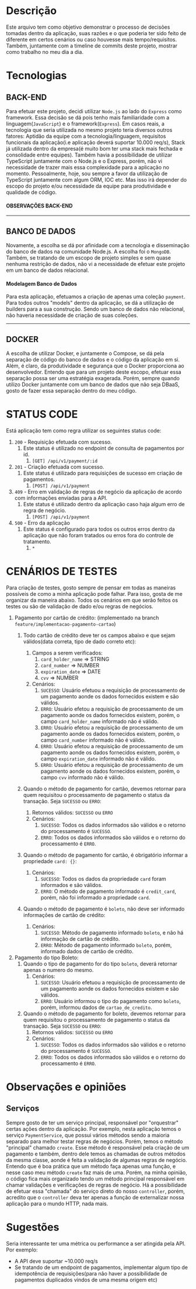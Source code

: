 # Descrição
Este arquivo tem como objetivo demonstrar o processo de decisões tomadas dentro da aplicação, suas razões e o que poderia ter sido feito de diferente em certos cenários ou caso houvesse mais tempo/requisitos. Também, juntamente com a timeline de commits deste projeto, mostrar como trabalho no meu dia a dia. 

# Tecnologias 
## BACK-END
Para efetuar este projeto, decidi utilizar `Node.js` ao lado do `Express` como framework. Essa decisão se dá pois tenho mais familiaridade com a linguagem(`JavaScript`) e o framework(`Express`). Em casos reais, a tecnologia que seria utilizada no mesmo projeto teria diversos outros fatores: Aptidão da equipe com a tecnologia/linguagem, requisitos funcionais da aplicação(i.e aplicação deverá suportar 10.000 req/s), Stack já utilizada dentro da empresa(é muito bom ter uma stack mais fechada e consolidade entre equipes). Também havia a possibilidade de utilizar TypeScript juntamente com o Node.js e o Express, porém, não vi necessidade de trazer mais essa complexidade para a aplicação no momento. Pessoalmente, hoje, sou sempre a favor da utilização de TypeScript juntamente com algum ORM, IOC etc. Mas isso irá depender do escopo do projeto e/ou necessidade da equipe para produtividade e qualidade de código.

#### OBSERVAÇÕES BACK-END

----

## BANCO DE DADOS
Novamente, a escolha se dá por afinidade com a tecnologia e disseminação do banco de dados na comunidade Node.js. A escolha foi o `MongoDB`. Também, se tratando de um escopo de projeto simples e sem quase nenhuma restrição de dados, não vi a necessidade de efetuar este projeto em um banco de dados relacional.

#### Modelagem Banco de Dados
Para esta aplicação, efetuamos a criação de apenas uma coleção `payment`. Para todos outros "models" dentro da aplicação, se dá a utilização de builders para a sua construção. Sendo um banco de dados não relacional, não haveria necessidade de criação de suas coleções.

----

## DOCKER
A escolha de utilizar Docker, e juntamente o Compose, se dá pela separação de código do banco de dados e o código da aplicação em si. Além, é claro, da produtividade e segurança que o Docker proporciona ao desenvolvedor. Entendo que para um projeto deste escopo, efetuar essa separação possa ser uma estratégia exagerada. Porém, sempre quando utilizo Docker juntamente com um banco de dados que não seja DBaaS, gosto de fazer essa separação dentro do meu código.


# STATUS CODE
Está aplicação tem como regra utilizar os seguintes status code:

1. `200` - Requisição efetuada com sucesso.
   1. Este status é utilizado no endpoint de consulta de pagamentos por id.
      1. `[GET] /api/v1/payment/:id`
2. `201` - Criação efetuada com sucesso.
   1. Este status é utilizado para requisições de sucesso em criação de pagamentos.
      1. `[POST] /api/v1/payment`
3. `409` - Erro em validação de regras de negócio da aplicação de acordo com informações enviadas para a API.
   1. Este status é utilizado dentro da aplicação caso haja algum erro de regra de negócio.
      1. `[POST] /api/v1/payment`
4. `500` - Erro da aplicação
   1. Este status é configurado para todos os outros erros dentro da aplicação que não foram tratados ou erros fora do controle de tratamento.
      1. `*`

# CENÁRIOS DE TESTES
Para criação de testes, gosto sempre de pensar em todas as maneiras possíveis de como a minha aplicação pode falhar. Para isso, gosta de me organizar da maneira abaixo. Todos os cenários em que serão feitos os testes ou são de validação de dado e/ou regras de negócios. 

1. Pagamento por cartão de crédito: (implementado na branch `feature/implementacao-pagamento-cartao`)
   1. Todo cartão de crédito deve ter os campos abaixo e que sejam válidos(data correta, tipo de dado correto etc):
      1. Campos a serem verificados:
         1. `card_holder_name` => STRING
         2. `card_number` => NUMBER
         3. `expiration_date` => DATE
         4. `cvv` => NUMBER
      2. Cenários:
         1. `SUCESSO`: Usuário efetuou a requisição de processamento de um pagamento aonde os dados fornecidos existem e são válidos.
         2. `ERRO`: Usuário efetou a requisição de processamento de um pagamento aonde os dados fornecidos existem, porém, o campo `card_holder_name` informado não é válido.
         3. `ERRO`: Usuário efetou a requisição de processamento de um pagamento aonde os dados fornecidos existem, porém, o campo `card_number` informado não é válido.
         4. `ERRO`: Usuário efetou a requisição de processamento de um pagamento aonde os dados fornecidos existem, porém, o campo `expiration_date` informado não é válido.
         5. `ERRO`: Usuário efetou a requisição de processamento de um pagamento aonde os dados fornecidos existem, porém, o campo `cvv` informado não é válido.
      
   2. Quando o método de pagamento for cartão, devemos retornar para quem requisitou o processamento de pagamento o status da transação. Seja `SUCESSO` ou `ERRO`:
      1. Retornos válidos: `SUCESSO` ou `ERRO`
      2. Cenários:
         1. `SUCESSO`: Todos os dados informados são válidos e o retorno do processamento é `SUCESSO`.
         2. `ERRO`: Todos os dados informados são válidos e o retorno do processamento é `ERRO`.
   3. Quando o método de pagamento for cartão, é obrigatório informar a propriedade `card: {}`:
      1. Cenários:
         1. `SUCESSO`: Todos os dados da propriedade `card` foram informados e são válidos.
         2. `ERRO`: O método de pagamento informado é `credit_card`, porém, não foi informado a propriedade `card`.
   4. Quando o método de pagamento é `boleto`, não deve ser informado informações de cartão de crédito:
      1. Cenários:
         1. `SUCESSO`: Método de pagamento informado `boleto`, e não há informação de cartão de crédito.
         2. `ERRO`: Método de pagamento informado `boleto`, porém, informado dados de cartão de crédito.
2. Pagamento do tipo Boleto:
   1. Quando o tipo de pagamento for do tipo `boleto`, deverá retornar apenas o numero do mesmo.
      1. Cenários:
         1. `SUCESSO`: Usuário efetuou a requisição de processamento de um pagamento aonde os dados fornecidos existem e são válidos.
         2. `ERRO`: Usuário informou o tipo do pagamento como `boleto`, porém, informou dados de `cartao_de_credito`.
   2. Quando o método de pagamento for boleto, devemos retornar para quem requisitou o processamento de pagamento o status da transação. Seja `SUCESSO` ou `ERRO`:
      1. Retornos válidos: `SUCESSO` ou `ERRO`
      2. Cenários:
         1. `SUCESSO`: Todos os dados informados são válidos e o retorno do processamento é `SUCESSO`.
         2. `ERRO`: Todos os dados informados são válidos e o retorno do processamento é `ERRO`.


# Observações e opiniões
## Serviços
Sempre gosto de ter um serviço principal, responsável por "orquestrar" certas ações dentro da aplicação. Por exemplo, nesta aplicação temos o serviço `PaymentService`, que possui vários métodos sendo a maioria separado para melhor testar regras de negócios. Porém, temos o método "principal" chamado `create`. Esse método é responsável pela criação de um pagamento e também, dentro dele temos as chamadas de outros métodos da mesma classe, aonde é feita a validação de algumas regras de negócio. Entendo que é boa prática que um método faça apenas uma função, e nesse caso meu método `create` faz mais de uma. Porém, na minha opinião, o código fica mais organizado tendo um método principal responsável em chamar validações e verificações de regras de negócio. Há a possibilidade de efetuar essa "chamada" do serviço direto do nosso `controller`, porém, acredito que o `controller` deva ter apenas a função de externalizar nossa aplicação para o mundo HTTP, nada mais.


# Sugestões
Seria interessante ter uma métrica ou performance a ser atingida pela API. Por exemplo:
  - A API deve suportar ~10.000 req/s
  - Se tratando de um endpoint de pagamentos, implementar algum tipo de idempotência de requisições(para não haver a possibilidade de pagamentos duplicados vindos de uma mesma origem etc)